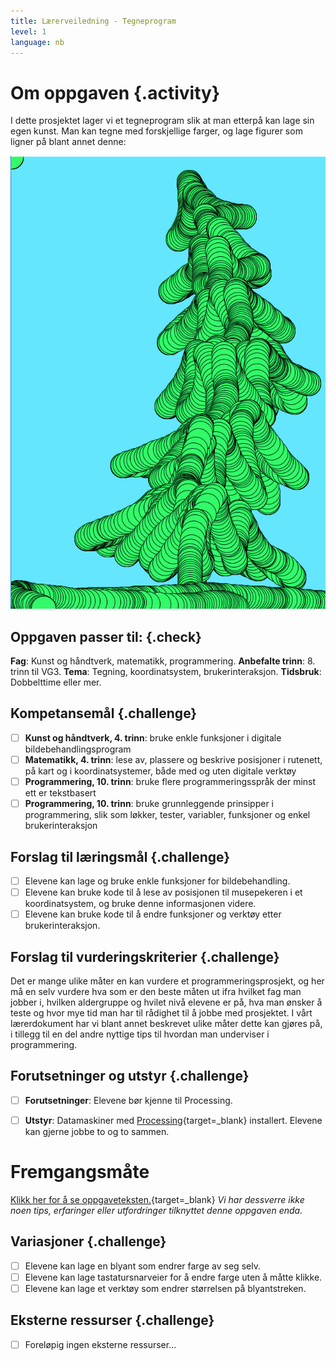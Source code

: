 ```yaml
---
title: Lærerveiledning - Tegneprogram
level: 1
language: nb
---
```


# Om oppgaven {.activity}
I dette prosjektet lager vi et tegneprogram slik at man etterpå kan lage sin egen kunst. Man kan tegne med forskjellige farger, og lage figurer som ligner på blant annet denne:

![](gronttre.png)

## Oppgaven passer til: {.check}
 __Fag__: Kunst og håndtverk, matematikk, programmering.
__Anbefalte trinn__: 8. trinn til VG3.
__Tema__: Tegning, koordinatsystem, brukerinteraksjon.
__Tidsbruk__: Dobbelttime eller mer.

## Kompetansemål {.challenge}
- [ ] __Kunst og håndtverk, 4. trinn__: bruke enkle funksjoner i digitale bildebehandlingsprogram
- [ ] __Matematikk, 4. trinn__: lese av, plassere og beskrive posisjoner i rutenett, på kart og i koordinatsystemer, både med og uten digitale verktøy
- [ ] __Programmering, 10. trinn__: bruke flere programmeringsspråk der minst ett er tekstbasert
- [ ] __Programmering, 10. trinn__: bruke grunnleggende prinsipper i programmering, slik som løkker, tester, variabler, funksjoner og enkel brukerinteraksjon

## Forslag til læringsmål {.challenge}
- [ ] Elevene kan lage og bruke enkle funksjoner for bildebehandling.
- [ ] Elevene kan bruke kode til å lese av posisjonen til musepekeren i et koordinatsystem, og bruke denne informasjonen videre.
- [ ] Elevene kan bruke kode til å endre funksjoner og verktøy etter brukerinteraksjon.

## Forslag til vurderingskriterier {.challenge}
Det er mange ulike måter en kan vurdere et programmeringsprosjekt, og her må en selv vurdere hva som er den beste måten ut ifra hvilket fag man jobber i, hvilken aldergruppe og hvilet nivå elevene er på, hva man ønsker å teste og hvor mye tid man har til rådighet til å jobbe med prosjektet. I vårt lærerdokument har vi blant annet beskrevet ulike måter dette kan gjøres på, i tillegg til en del andre nyttige tips til hvordan man underviser i programmering.

## Forutsetninger og utstyr {.challenge}
- [ ]  __Forutsetninger__: Elevene bør kjenne til Processing.

- [ ]  __Utstyr__: Datamaskiner med [Processing](https://www.processing.org/download/){target=_blank} installert. Elevene kan gjerne jobbe to og to sammen.

# Fremgangsmåte
[Klikk her for å se oppgaveteksten.](../tegnespillet/tegnespillet.html){target=_blank}
_Vi har dessverre ikke noen tips, erfaringer eller utfordringer tilknyttet denne oppgaven enda._

## Variasjoner {.challenge}
- [ ] Elevene kan lage en blyant som endrer farge av seg selv.
- [ ] Elevene kan lage tastatursnarveier for å endre farge uten å måtte klikke.
- [ ] Elevene kan lage et verktøy som endrer størrelsen på blyantstreken.

## Eksterne ressurser {.challenge}
- [ ] Foreløpig ingen eksterne ressurser...
